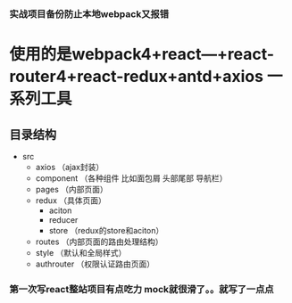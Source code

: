 ### 实战项目备份防止本地webpack又报错

# 使用的是webpack4+react—+react-router4+react-redux+antd+axios 一系列工具

## 目录结构
- src
	- axios （ajax封装）
	- component （各种组件 比如面包屑 头部尾部 导航栏）
	- pages （内部页面）
	- redux （具体页面）
	  - aciton
	  - reducer
	  - store （redux的store和aciton）
	- routes （内部页面的路由处理结构）
	- style （默认和全局样式）
	- authrouter （权限认证路由页面）

### 第一次写react整站项目有点吃力 mock就很滑了。。就写了一点点
